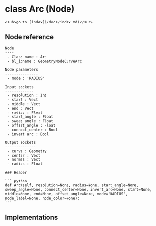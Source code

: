 # class Arc (Node)

    <sub>go to [index](/docs/index.md)</sub>
    
## Node reference

    Node
    ----
     - Class name : Arc
     - bl_idname : GeometryNodeCurveArc
    
    Node parameters
    ---------------
     - mode : 'RADIUS'
    
    Input sockets
    -------------
     - resolution : Int
     - start : Vect
     - middle : Vect
     - end : Vect
     - radius : Float
     - start_angle : Float
     - sweep_angle : Float
     - offset_angle : Float
     - connect_center : Bool
     - invert_arc : Bool
    
    Output sockets
    --------------
     - curve : Geometry
     - center : Vect
     - normal : Vect
     - radius : Float
    
    ### Header

    ``` python
    def Arc(self, resolution=None, radius=None, start_angle=None, sweep_angle=None, connect_center=None, invert_arc=None, start=None, middle=None, end=None, offset_angle=None, mode='RADIUS', node_label=None, node_color=None):
    ```
    
## Implementations

    
    